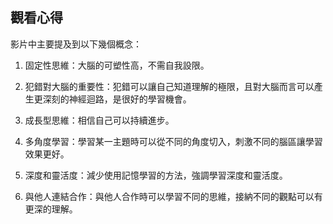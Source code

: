 ## 觀看心得

影片中主要提及到以下幾個概念：

1. 固定性思維：大腦的可塑性高，不需自我設限。

2. 犯錯對大腦的重要性：犯錯可以讓自己知道理解的極限，且對大腦而言可以產生更深刻的神經迴路，是很好的學習機會。

3. 成長型思維：相信自己可以持續進步。

4. 多角度學習：學習某一主題時可以從不同的角度切入，刺激不同的腦區讓學習效果更好。

5. 深度和靈活度：減少使用記憶學習的方法，強調學習深度和靈活度。

6. 與他人連結合作：與他人合作時可以學習不同的思維，接納不同的觀點可以有更深的理解。
